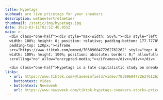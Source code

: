 ```yaml
---
title: Hypetags
subhead: are live pricetags for your sneakers
description: wetaewtertretaetaer
thumbnail: /static/img/hypetags.jpg
date: 2022-03-11T02:52:48.955Z
main: >-
  <div class="one-half"><div style="max-width: 56vh;"><div style="left: 0;
  width: 100%; height: 0; position: relative; padding-bottom: 177.7778%;
  padding-top: 120px;"><iframe
  src="https://www.tiktok.com/embed/7038960477262761262" style="top: 0; left: 0;
  width: 100%; height: 100%; position: absolute; border: 0;" allowfullscreen
  scrolling="no" allow="encrypted-media;"></iframe></div></div></div>

  <div class="one-half">Hypetags is a late capitalistic study on sneakerhead culture. Or it's a troll for streetwear. Or it's a genuine product. <br><br>Whatever it is, it grabs the live price of the sneaker you're currently wearing and updates it in real time directly between your laces. <br><br>4 of 5 thieves approved.</div>
links:
  - url: https://www.tiktok.com/@lanewinfield/video/7038960477262761262
    buttontext: Video
  - buttontext: Newsweek
    url: https://www.newsweek.com/tiktok-hypetags-sneakers-stockx-price-viral-video-1658195
---
```

